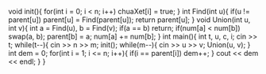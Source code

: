 void init(){
    for(int i = 0; i < n; i++) chuaXet[i] = true;
}
int Find(int u){
    if(u != parent[u])  parent[u] = Find(parent[u]);
    return parent[u];
}
void Union(int u, int v){
    int a = Find(u), b = Find(v);
    if(a == b) return;
    if(num[a] < num[b]) swap(a, b);
    parent[b] = a;
    num[a] += num[b];
}
int main(){
    int t, u, c, i;
    cin >> t;
    while(t--){
        cin >> n >> m;
        init();
        while(m--){
            cin >> u >> v;
            Union(u, v);
        }
        int dem = 0;
        for(int i = 1; i <= n; i++){
            if(i == parent[i]) dem++;
        }
        cout << dem << endl;
    }
}